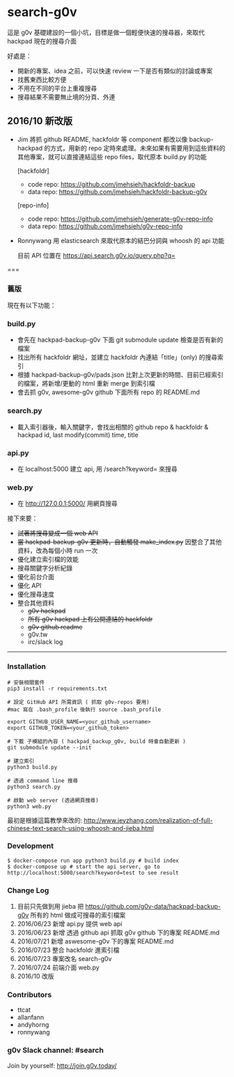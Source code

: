 # search-g0v

這是 g0v 基礎建設的一個小坑，目標是做一個輕便快速的搜尋器，來取代 hackpad 現在的搜尋介面

好處是：

- 開新的專案、idea 之前，可以快速 review 一下是否有類似的討論或專案
- 找舊東西比較方便
- 不用在不同的平台上重複搜尋
- 搜尋結果不需要無止境的分頁、外連

## 2016/10 新改版

- Jim 將抓 github README, hackfoldr 等 component 都改以像 backup-hackpad 的方式，用新的 repo 定時來處理。未來如果有需要用到這些資料的其他專案，就可以直接連結這些 repo files，取代原本 build.py 的功能

  [hackfoldr]
  - code repo: https://github.com/jmehsieh/hackfoldr-backup
  - data repo: https://github.com/jmehsieh/hackfoldr-backup-g0v

  [repo-info]
  - code repo: https://github.com/jmehsieh/generate-g0v-repo-info
  - data repo: https://github.com/jmehsieh/g0v-repo-info

- Ronnywang 用 elasticsearch 來取代原本的結巴分詞與 whoosh 的 api 功能 

  目前 API 位置在 https://api.search.g0v.io/query.php?q= 


===

### 舊版

現在有以下功能：

### build.py
- 會先在 hackpad-backup-g0v 下面 git submodule update 檢查是否有新的檔案
- 找出所有 hackfoldr 網址，並建立 hackfoldr 內連結「title」(only) 的搜尋索引
- 根據 hackpad-backup-g0v/pads.json 比對上次更新的時間、目前已經索引的檔案，將新增/更動的 html 重新 merge 到索引檔
- 會去抓 g0v, awesome-g0v github 下面所有 repo 的 README.md

### search.py
- 載入索引器後，輸入關鍵字，會找出相關的 github repo & hackfoldr & hackpad id, last modify(commit) time, title

### api.py
- 在 localhost:5000 建立 api, 用 /search?keyword= 來搜尋

### web.py
- 在 http://127.0.0.1:5000/ 用網頁搜尋


接下來要：

- ~~試著將搜尋變成一個 web API~~
- ~~當 hackpad-backup-g0v 更新時，自動觸發 make_index.py~~ 因整合了其他資料，改為每個小時 run 一次
- 優化建立索引檔的效能
- 搜尋關鍵字分析紀錄
- 優化前台介面
- 優化 API
- 優化搜尋速度
- 整合其他資料
  - ~~g0v hackpad~~
  - ~~所有 g0v hackpad 上有公開連結的 hackfoldr~~
  - ~~g0v github readme~~
  - g0v.tw
  - irc/slack log

----

### Installation

    # 安裝相關套件
    pip3 install -r requirements.txt

    # 設定 GitHub API 所需資訊 ( 抓取 g0v-repos 要用)
    #mac 寫在 .bash_profile 後執行 source .bash_profile

    export GITHUB_USER_NAME=<your_github_username>
    export GITHUB_TOKEN=<your_github_token>

    # 下載 子模組的內容 ( hackpad_backup_g0v, build 時會自動更新 )
    git submodule update --init

    # 建立索引
    python3 build.py

    # 透過 command line 搜尋
    python3 search.py

    # 啟動 web server (透過網頁搜尋)
    python3 web.py

最初是根據這篇教學來改的: http://www.jeyzhang.com/realization-of-full-chinese-text-search-using-whoosh-and-jieba.html

### Development

    $ docker-compose run app python3 build.py # build index
    $ docker-compose up # start the api server, go to http://localhost:5000/search?keyword=test to see result


### Change Log

1. 目前只先做到用 jieba 把 https://github.com/g0v-data/hackpad-backup-g0v 所有的 html 做成可搜尋的索引檔案
2. 2016/06/23 新增 api.py 提供 web api
3. 2016/06/23 新增 透過 github api 抓取 g0v github 下的專案 README.md
4. 2016/07/21 新增 aswesome-g0v 下的專案 README.md
5. 2016/07/23 整合 hackfoldr 進索引檔
6. 2016/07/23 專案改名 search-g0v
7. 2016/07/24 前端介面 web.py
8. 2016/10 改版

### Contributors

- ttcat
- allanfann
- andyhorng
- ronnywang

### g0v Slack channel: #search
Join by yourself: http://join.g0v.today/
